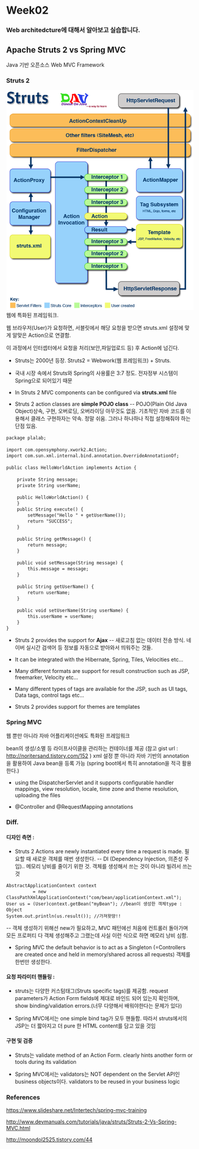 # Week02
### Web architedcture에 대해서 알아보고 실습합니다.


## Apache Struts 2 vs Spring MVC

Java 기반 오픈소스 Web MVC Framework


### Struts 2

![Image of struts2](https://github.com/AndersonChoi/PlalabWebProject/blob/master/week02/team01/struts2Framework.png)
웹에 특화된 프레임워크.

웹 브라우저(User)가 요청하면, 서블릿에서 해당 요청을 받으면 struts.xml 설정에 맞게 알맞은 Action으로 연결함.

이 과정에서 인터셉터에서 요청을 처리(보안,파일업로드 등) 후 Action에 넘긴다.

- Struts는 2000년 등장. Struts2 = Webwork(웹 프레임워크) + Struts.

- 국내 시장 속에서 Struts와 Spring의 사용률은 3:7 정도. 전자정부 시스템이 Spring으로 되어있기 때문

- In Struts 2 MVC components can be configured via **struts.xml** file

- Struts 2 action classes are **simple POJO class** 
-- POJO(Plain Old Java Object)상속, 구현, 오버로딩, 오버라이딩 아무것도 없음. 기초적인 자바 코드를 이용해서 클래스 구현하자는 약속. 정말 쉬움. 그러나 하나하나 직접 설정해줘야 하는 단점 있음.
<pre><code>package plalab;

import com.opensymphony.xwork2.Action;
import com.sun.xml.internal.bind.annotation.OverrideAnnotationOf;

public class HelloWorldAction implements Action {

    private String message;
    private String userName;

    public HelloWorldAction() {
    }
    public String execute() {
        setMessage("Hello " + getUserName());
        return "SUCCESS";
    }

    public String getMessage() {
        return message;
    }

    public void setMessage(String message) {
        this.message = message;
    }

    public String getUserName() {
        return userName;
    }

    public void setUserName(String userName) {
        this.userName = userName;
    }
}
</code></pre>
- Struts 2 provides the support for **Ajax**
-- 새로고침 없는 데이터 전송 방식. 네이버 실시간 검색어 등 정보를 자동으로 받아와서 띄워주는 것들.

- It can be integrated with the Hibernate, Spring, Tiles, Velocities etc...
- Many different formats are support for result construction such as JSP, freemarker, Velocity etc...
- Many different types of tags are available for the JSP, such as UI tags, Data tags, control tags etc...
- Struts 2 provides support for themes are templates



### Spring MVC

웹 뿐만 아니라 자바 어플리케이션에도 특화된 프레임워크

bean의 생성/소멸 등 라이프사이클을 관리하는 컨테이너를 제공
(참고 gist url : http://noritersand.tistory.com/152 )
xml 설정 뿐 아니라 자바 기반의 annotation을 활용하여 Java bean을 등록 가능
(spring boot에서 특히 annotation을 적극 활용한다.)
- using the DispatcherServlet and it supports configurable handler mappings, view resolution, locale, time zone and theme resolution, uploading the files

- @Controller and @RequestMapping annotations



### Diff.

#### 디자인 측면 : 

- Struts 2 Actions are newly instantiated every time a request is made. 필요할 때 새로운 객체를 매번 생성한다.
-- DI (Dependency Injection, 의존성 주입).. 메모리 낭비를 줄이기 위한 것. 객체를 생성해서 쓰는 것이 아니라 빌려서 쓰는 것
<pre><code>AbstractApplicationContext context 
          = new ClassPathXmlApplicationContext("com/bean/applicationContext.xml");
User us = (User)context.getBean("myBean"); //bean이 생성한 객체type : Object
System.out.println(us.result()); //가져왓땽!!
</code></pre>
-- 객체 생성하기 위해선 new가 필요하고, MVC 패턴에선 처음에 컨트롤러 돌아가며 모든 프로퍼티 다 객체 생성해주고 그랬는데 사실 이런 식으로 하면 메모리 낭비 심함.

- Spring MVC the default behavior is to act as a Singleton (=Controllers are created once and held in memory/shared across all requests) 객체를 한번만 생성한다.

#### 요청 파라미터 핸들링 :

- struts는 다양한 커스텀태그(Struts specific tags)를 제공함. request parameters가 Action Form fields에 제대로 바인드 되어 있는지 확인하며, show binding/validation errors.(너무 다양해서 배워야한다는 문제가 있다)

- Spring MVC에서는 one simple bind tag가 모두 핸들함. 따라서 struts에서의 JSP는 더 짧아지고 더 pure 한 HTML content를 담고 있을 것임

#### 구현 및 검증

- Struts는 validate method of an Action Form. clearly hints another form or tools during its validation

- Spring MVC에서는 validators는 NOT dependent on the Servlet API인 business objects이다. validators to be reused in your business logic



### References

https://www.slideshare.net/Intertech/spring-mvc-training

http://www.devmanuals.com/tutorials/java/struts/Struts-2-Vs-Spring-MVC.html

http://moondol2525.tistory.com/44
